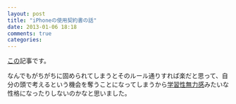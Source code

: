 ```yaml
---
layout: post
title: "iPhoneの使用契約書の話"
date: 2013-01-06 18:18
comments: true
categories:
---
```


[この](http://blogos.com/article/53423)記事です。

なんでもがちがちに固められてしまうとそのルール通りすれば楽だと思って、自分の頭で考えるという機会を奪うことになってしまうから[学習性無力感](http://ja.wikipedia.org/wiki/%E5%AD%A6%E7%BF%92%E6%80%A7%E7%84%A1%E5%8A%9B%E6%84%9F)みたいな性格になったりしないのかなと思いました。
